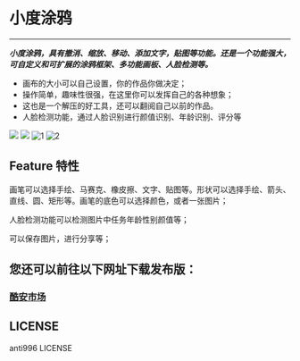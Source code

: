 # 小度涂鸦

------
***小度涂鸦，具有撤消、缩放、移动、添加文字，贴图等功能。还是一个功能强大，可自定义和可扩展的涂鸦框架、多功能画板、人脸检测等。***

 
- 画布的大小可以自己设置，你的作品你做决定；
- 操作简单，趣味性很强，在这里你可以发挥自己的各种想象；
- 这也是一个解压的好工具，还可以翻阅自己以前的作品。
- 人脸检测功能，通过人脸识别进行颜值识别、年龄识别、评分等

![](http://image.coolapk.com/apk_image/2018/0607/584516469050425773-188947-61ac626df7f7ccd10ee272919c1bbddf-uid-1736043@1080x1920.jpg.t.jpg)
![](http://image.coolapk.com/apk_image/2018/0607/105633295673245553-188947-o_1cfc1n7ugt3d1t52161d8vgva516-uid-1736043@1080x1920.jpg.t.jpg)
![1](http://image.coolapk.com/apk_image/2018/0607/249477554393387811-188947-o_1cfc1n8va12rl184oni314dil8r1c-uid-1736043@1080x1920.jpg.t.jpg)
![2](http://image.coolapk.com/apk_image/2018/0607/72598256580445143-188947-o_1cfc1nd9i3g2eh4p7g1kvn1imi1o-uid-1736043@1080x1920.jpg.t.jpg)

## Feature 特性
画笔可以选择手绘、马赛克、橡皮擦、文字、贴图等。形状可以选择手绘、箭头、直线、圆、矩形等。画笔的底色可以选择颜色，或者一张图片；

人脸检测功能可以检测图片中任务年龄性别颜值等；

可以保存图片，进行分享等；

## 您还可以前往以下网址下载发布版：
### [酷安市场](https://www.coolapk.com/apk/188947)


## LICENSE
anti996 LICENSE
